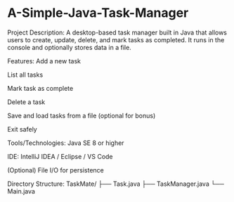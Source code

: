 # A-Simple-Java-Task-Manager

Project Description:
A desktop-based task manager built in Java that allows users to create, update, delete, and mark tasks as completed. It runs in the console and optionally stores data in a file.

 Features:
Add a new task

List all tasks

Mark task as complete

Delete a task

Save and load tasks from a file (optional for bonus)

Exit safely

 Tools/Technologies:
Java SE 8 or higher

IDE: IntelliJ IDEA / Eclipse / VS Code

(Optional) File I/O for persistence

Directory Structure:
TaskMate/
├── Task.java
├── TaskManager.java
└── Main.java
